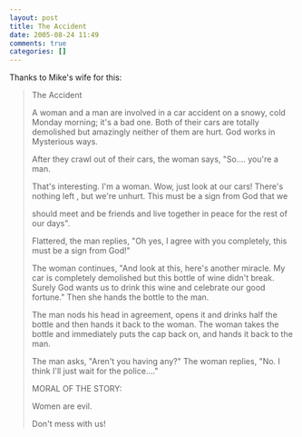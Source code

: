 ```yaml
---
layout: post
title: The Accident
date: 2005-08-24 11:49
comments: true
categories: []
---
```

Thanks to Mike's wife for this:



<blockquote>The Accident 

 A woman and a man are involved in a car  accident on a snowy, cold 
 Monday morning; it's a bad one. Both  of their cars are totally 
 demolished but amazingly neither of  them are hurt. God works in 
 Mysterious ways.
 
 After  they crawl out of their cars, the woman says, "So.... you're a 
 man.
 
That's interesting. I'm a woman. Wow, just look at our cars!  There's 
 nothing left , but we're unhurt. This must be a sign  from God that we

 should meet and be friends and live together in peace for the rest of 
 our days".
 
 Flattered,  the man replies, "Oh yes, I agree with you completely, 
 this must be a sign from God!"
 
 The woman continues, "And look  at this, here's another miracle. My 
 car is completely  demolished but this bottle of wine didn't break. 
 Surely God wants us to drink this wine and celebrate our good 
 fortune." Then  she hands the bottle to the man.
 
 The man nods his  head in agreement, opens it and drinks half the 
 bottle and  then hands it back to the woman. The woman takes the 
 bottle and  immediately puts the cap back on, and hands it back to the
 man.

 The man asks, "Aren't you having any?" 
 The woman replies, "No.  I think I'll just wait for the police...."
  
 MORAL OF THE STORY: 
 
 Women are evil. 
 
 Don't  mess with us!</blockquote>


